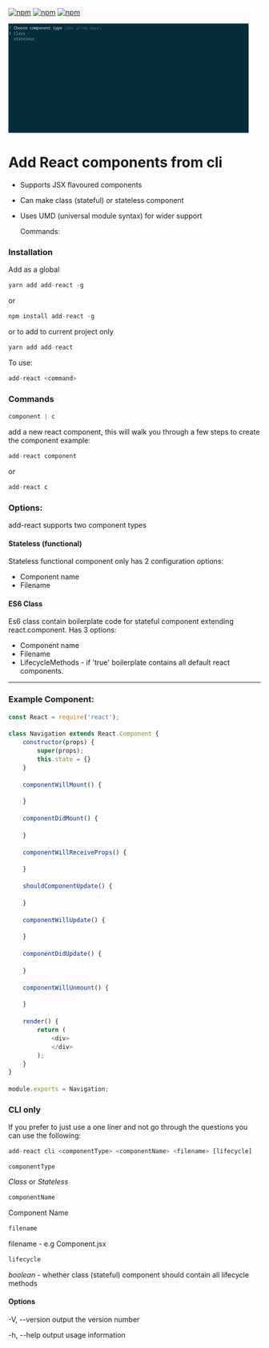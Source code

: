 [![npm](https://img.shields.io/npm/dm/add-react.svg)]()
[![npm](https://img.shields.io/npm/dt/add-react.svg)]()
[![npm](https://img.shields.io/npm/v/add-react.svg)]()

![](how-to.gif)

# Add React components from cli
* Supports JSX flavoured components
* Can make class (stateful) or stateless component
* Uses UMD (universal module syntax) for wider support

  Commands:
### Installation

Add as a global
```javascript
yarn add add-react -g
``` 
or 
```javascript
npm install add-react -g
```

or to add to current project only

```javascript
yarn add add-react
```

To use:
```javascript
add-react <command>
```
### Commands
```javascript
component | c
``` 
add a new react component, this will walk you through a few steps to create the component
example:

```javascript
add-react component
``` 


or 

```javascript
add-react c
```

### Options:

add-react supports two component types

#### Stateless (functional)
Stateless functional component only has 2 configuration options:
* Component name 
* Filename

#### ES6 Class
Es6 class contain boilerplate code for stateful component extending react.component.
Has 3 options:

* Component name
* Filename
* LifecycleMethods - if 'true' boilerplate contains all default react components. 

---
### Example Component:

```javascript
const React = require('react');

class Navigation extends React.Component {
    constructor(props) {
        super(props);
        this.state = {}
    }
    
    componentWillMount() {
        
    }

    componentDidMount() {

    }

    componentWillReceiveProps() {

    }

    shouldComponentUpdate() {

    }

    componentWillUpdate() {

    }

    componentDidUpdate() {

    }

    componentWillUnmount() {

    }
    
    render() {
        return (
            <div>
            </div>
        );
    }
}

module.exports = Navigation;
```


### CLI only

If you prefer to just use a one liner and not go through the questions you can use the following:

```javascript
add-react cli <componentType> <componentName> <filename> [lifecycle]
```

```
componentType
``` 

*Class* or *Stateless*

```javascript
componentName
```

Component Name

```javascript
filename
``` 

filename - e.g Component.jsx

```javascript
lifecycle
```

*boolean* - whether class (stateful) component should contain all lifecycle methods


#### Options
  -V, --version       output the version number

  -h, --help          output usage information